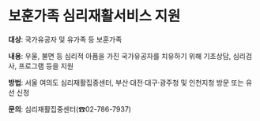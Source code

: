 # 보훈가족 심리재활서비스 지원

**대상**: 국가유공자 및 유가족 등 보훈가족

**내용**: 
우울, 불면 등 심리적 아픔을 가진 국가유공자를 치유하기 위해 기초상담, 심리검사, 프로그램 등을 지원

**방법**: 
서울 여의도 심리재활집중센터, 부산·대전·대구·광주청 및 인천지청 방문 또는 유선 신청

**문의**: 
심리재활집중센터(☎02-786-7937)
